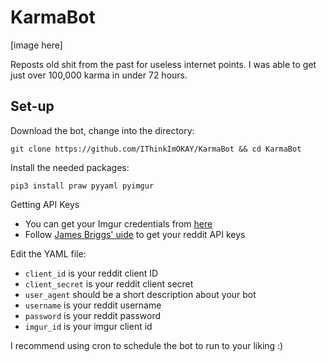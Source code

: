 # KarmaBot

[image here\]

Reposts old shit from the past for useless internet points. I was able to get just over 100,000 karma in under 72 hours.

## Set-up

Download the bot, change into the directory:

    git clone https://github.com/IThinkImOKAY/KarmaBot && cd KarmaBot

Install the needed packages:

    pip3 install praw pyyaml pyimgur

Getting API Keys

- You can get your Imgur credentials from [here](https://api.imgur.com/oauth2/addclient)
- Follow [James Briggs' uide](https://towardsdatascience.com/how-to-use-the-reddit-api-in-python-5e05ddfd1e5c) to get your reddit API keys

Edit the YAML file:


- `client_id` is your reddit client ID
- `client_secret` is your reddit client secret
- `user_agent` should be a short description about your bot
- `username` is your reddit username
- `password` is your reddit password
- `imgur_id` is your imgur client id

I recommend using cron to schedule the bot to run to your liking :)
